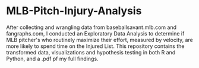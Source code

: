 # MLB-Pitch-Injury-Analysis
After collecting and wrangling data from baseballsavant.mlb.com and fangraphs.com, I conducted an Exploratory Data Analysis to determine if MLB pitcher's who routinely maximize their effort, measured by velocity, are more likely to spend time on the Injured List. This repository contains the transformed data, visualizations and hypothesis testing in both R and Python, and a .pdf pf my full findings.
